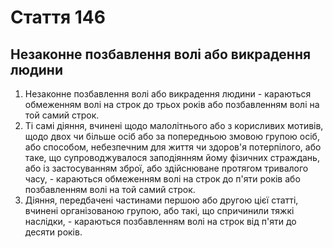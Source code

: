 Cтаття 146
====
Незаконне позбавлення волі або викрадення людини
----
1. Незаконне позбавлення волі або викрадення людини -
караються обмеженням волі на строк до трьох років або позбавленням волі на той самий строк.
2. Ті самі діяння, вчинені щодо малолітнього або з корисливих мотивів, щодо двох чи більше осіб або за попередньою змовою групою осіб, або способом, небезпечним для життя чи здоров'я потерпілого, або таке, що супроводжувалося заподіянням йому фізичних страждань, або із застосуванням зброї, або здійснюване протягом тривалого часу, -
караються обмеженням волі на строк до п'яти років або позбавленням волі на той самий строк.
3. Діяння, передбачені частинами першою або другою цієї статті, вчинені організованою групою, або такі, що спричинили тяжкі наслідки, -
караються позбавленням волі на строк від п'яти до десяти років.
